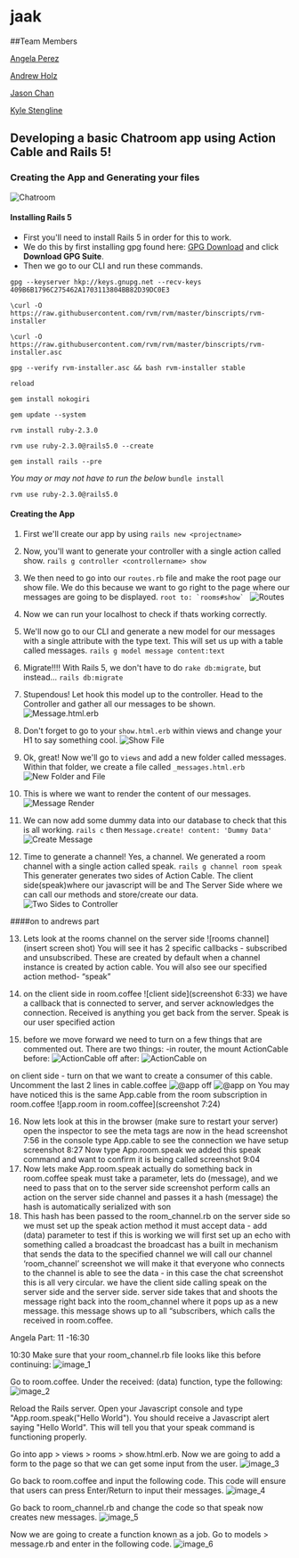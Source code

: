 # jaak

##Team Members

[Angela Perez](https://github.com/anfperez)

[Andrew Holz](https://github.com/HolzAndrew)

[Jason Chan](https://github.com/Chimerus)

[Kyle Stengline](https://github.com/kyledavid1)


## Developing a basic Chatroom app using Action Cable and Rails 5!

### Creating the App and Generating your files

![Chatroom](https://media.giphy.com/media/xTiTnG4MC1jJ2vwzJu/giphy.gif)

#### Installing Rails 5
* First you'll need to install Rails 5 in order for this to work. 
* We do this by first installing gpg found here: [GPG Download](https://gpgtools.org/) and click **Download GPG Suite**.
* Then we go to our CLI and run these commands. 

``` gpg --keyserver hkp://keys.gnupg.net --recv-keys 409B6B1796C275462A1703113804BB82D39DC0E3 ```

``` \curl -O https://raw.githubusercontent.com/rvm/rvm/master/binscripts/rvm-installer ```

``` \curl -O https://raw.githubusercontent.com/rvm/rvm/master/binscripts/rvm-installer.asc ```

``` gpg --verify rvm-installer.asc && bash rvm-installer stable ```

``` reload ```

``` gem install nokogiri ```

``` gem update --system ```

``` rvm install ruby-2.3.0 ```

``` rvm use ruby-2.3.0@rails5.0 --create ```

``` gem install rails --pre ```

*You may or may not have to run the below*
``` bundle install ```

``` rvm use ruby-2.3.0@rails5.0 ```


#### Creating the App
1. First we'll create our app by using 
``` rails new <projectname> ```

2. Now, you'll want to generate your controller with a single action called show.
```rails g controller <controllername> show```
3. We then need to go into our ```routes.rb``` file and make the root page our show file. 
We do this because we want to go right to the page where our messages are going to be displayed.
```root to: `rooms#show` ```
![Routes](http://i.imgur.com/7Ql5I4r.png)

4. Now we can run your localhost to check if thats working correctly.

5. We'll now go to our CLI and generate a new model for our messages with a single attribute with the type text. This will set us up with a table called messages.
```rails g model message content:text```

6. Migrate!!!! With Rails 5, we don't have to do ```rake db:migrate```, but instead...
```rails db:migrate```

7. Stupendous! Let hook this model up to the controller. Head to the Controller and gather all our messages to be shown.
![Message.html.erb](http://i.imgur.com/AsKoHKK.png)

8. Don't forget to go to your ```show.html.erb``` within views and change your H1 to say something cool.
![Show File](http://i.imgur.com/eL0RWEb.png)

9. Ok, great! Now we'll go to ```views``` and add a new folder called messages. Within that folder, we create a file called ```_messages.html.erb```
![New Folder and File](http://i.imgur.com/FXG6VZ5.png)

10. This is where we want to render the content of our messages.
![Message Render](http://i.imgur.com/I0VFZO8.png)

11. We can now add some dummy data into our database to check that this is all working. ```rails c``` then ```Message.create! content: 'Dummy Data'```
![Create Message](http://i.imgur.com/v70P3Wg.png)

12. Time to generate a channel! Yes, a channel. We generated a room channel with a single action called speak. 
```rails g channel room speak```
This generater generates two sides of Action Cable. The client side(speak)where our javascript will be and The Server Side where we can call our methods and store/create our data.
![Two Sides to Controller](http://i.imgur.com/NVBhfb9.png)


####on to andrews part

13. Lets look at the rooms channel on the server side
![rooms channel](insert screen shot)
You will see it has 2 specific callbacks - subscribed and unsubscribed. These are created by default when a channel instance is created by action cable.
You will also see our specified action method- “speak”

14. on the client side in room.coffee
![client side](screenshot 6:33)
we have a callback that is connected to server, and server acknowledges the connection. Received is anything you get back from the server.
Speak is our user specified action

15. before we move forward we need to turn on a few things that are commented out. There are two things:
-in router, the mount ActionCable
before:
![ActionCable off](sc)
after:
![ActionCable on](sc)

on client side - turn on that we want to create a consumer of this cable. Uncomment the last 2 lines in cable.coffee
![@app off](sc)
![@app on](sc)
You may have noticed this is the same App.cable from the room subscription in room.coffee 
![app.room in room.coffee](screenshot 7:24)

16. Now lets look at this in the browser (make sure to restart your server)
open the inspector to see the meta tags are now in the head
screenshot 7:56
in the console type App.cable to see the connection we have setup
screenshot 8:27
Now type App.room.speak
we added this speak command and want to confirm it is being called
screenshot 9:04
17. Now lets make App.room.speak actually do something
back in room.coffee
speak must take a parameter, lets do (message), and we need to pass that on to the server side
screenshot
perform calls an action on the server side channel and passes it a hash (message)
the hash is automatically serialized with son
18. This hash has been passed to the room_channel.rb on the server side
so we must set up the speak action method
it must accept data - add (data) parameter
to test if this is working we will first set up an echo with something called a broadcast
the broadcast has a built in mechanism that sends the data to the specified channel
we will call our channel ‘room_channel’
screenshot
we will make it that everyone who connects to the channel is able to see the data - in this case the chat
screenshot 
this is all very circular. we have the client side calling speak on the server side and the server side. server side takes that and shoots the message right back into the room_channel where it pops up as a new message. this message shows up to all “subscribers, which calls the received in room.coffee.



Angela Part: 11 -16:30

10:30 Make sure that your room_channel.rb file looks like this before continuing:
![image_1](http://i.imgur.com/3vNPbXM.png?1)

Go to room.coffee. Under the received: (data) function, type the following:
![image_2](http://i.imgur.com/vIrSJvR.png?1)

Reload the Rails server. Open your Javascript console and type "App.room.speak("Hello World"). You should receive a Javascript alert saying "Hello World". This will tell you that your speak command is functioning properly.

Go into app > views > rooms > show.html.erb. Now we are going to add a form to the page so that we can get some input from the user.
![image_3](http://i.imgur.com/av8vHS0.png?1)

Go back to room.coffee and input the following code. This code will ensure that users can press Enter/Return to input their messages.
![image_4](http://i.imgur.com/MLsCcEA.png)

Go back to room_channel.rb and change the code so that speak now creates new messages.
![image_5](http://i.imgur.com/udaau0p.png)

Now we are going to create a function known as a job. Go to models > message.rb and enter in the following code.
![image_6](http://i.imgur.com/tC2M5e0.png)

